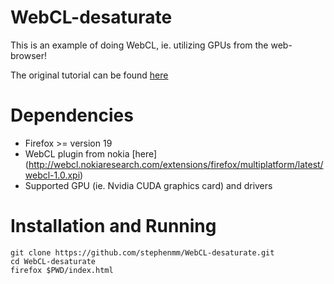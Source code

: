 WebCL-desaturate
================

This is an example of doing WebCL, ie. utilizing GPUs from the web-browser!

The original tutorial can be found [here](http://webcl.nokiaresearch.com/tutorials/tutorial4.html)


Dependencies
=============

  * Firefox >= version 19
  * WebCL plugin from nokia  [here] (http://webcl.nokiaresearch.com/extensions/firefox/multiplatform/latest/webcl-1.0.xpi)
  * Supported GPU (ie. Nvidia CUDA graphics card) and drivers


Installation and Running
=========================

    git clone https://github.com/stephenmm/WebCL-desaturate.git
    cd WebCL-desaturate
    firefox $PWD/index.html



